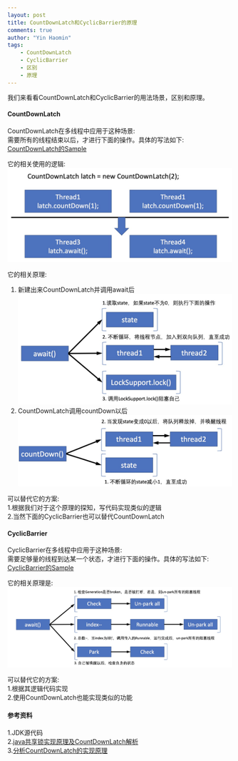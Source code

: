 ```yaml
---
layout: post
title: CountDownLatch和CyclicBarrier的原理
comments: true
author: "Yin Haomin"
tags:
    - CountDownLatch
    - CyclicBarrier
    - 区别
    - 原理
---
```


我们来看看CountDownLatch和CyclicBarrier的用法场景，区别和原理。<br>

#### CountDownLatch
CountDownLatch在多线程中应用于这种场景:<br>
需要所有的线程结束以后，才进行下面的操作。具体的写法如下:<br>
[CountDownLatch的Sample](https://github.com/yinhaomin/common-test/tree/master/common-test-service/src/main/java/com/baidu/common/test/service/cocurrency)

它的相关使用的逻辑:<br>
![gras](/images/aqs/CountDownLatch_usage2.jpeg)<br>

它的相关原理:<br>
1. 新建出来CountDownLatch并调用await后<br>
![gras](/images/aqs/CountDownLatch_await6.jpeg)<br>
2. CountDownLatch调用countDown以后<br>
![gras](/images/aqs/CountDownLatch_countDown2.jpeg)<br>

可以替代它的方案:<br>
1.根据我们对于这个原理的探知，写代码实现类似的逻辑<br>
2.当然下面的CyclicBarrier也可以替代CountDownLatch<br>

#### CyclicBarrier
CyclicBarrier在多线程中应用于这种场景:<br>
需要足够量的线程到达某一个状态，才进行下面的操作。具体的写法如下:<br>
[CyclicBarrier的Sample](https://github.com/yinhaomin/common-test/tree/master/common-test-service/src/main/java/com/baidu/common/test/service/cocurrency)

它的相关原理是:<br>
![gras](/images/aqs/CylicBarrier_theory.jpeg)<br>

可以替代它的方案:<br>
1.根据其逻辑代码实现<br>
2.使用CountDownLatch也能实现类似的功能<br>

#### 参考资料
1.JDK源代码<br>
2.[java共享锁实现原理及CountDownLatch解析](http://blog.csdn.net/yanyan19880509/article/details/52349056)<br>
3.[分析CountDownLatch的实现原理](http://www.jianshu.com/p/fe027772e156)<br>
